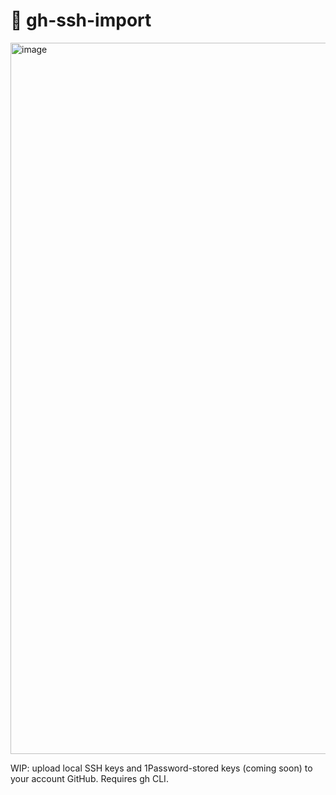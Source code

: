 # 🔑 gh-ssh-import

<img width="1138" alt="image" src="https://github.com/arunsathiya/gh-ssh-import/assets/18581859/bb8ca897-2259-4b28-9a4a-91e5992206f6">

WIP: upload local SSH keys and 1Password-stored keys (coming soon) to your account GitHub. Requires gh CLI.
